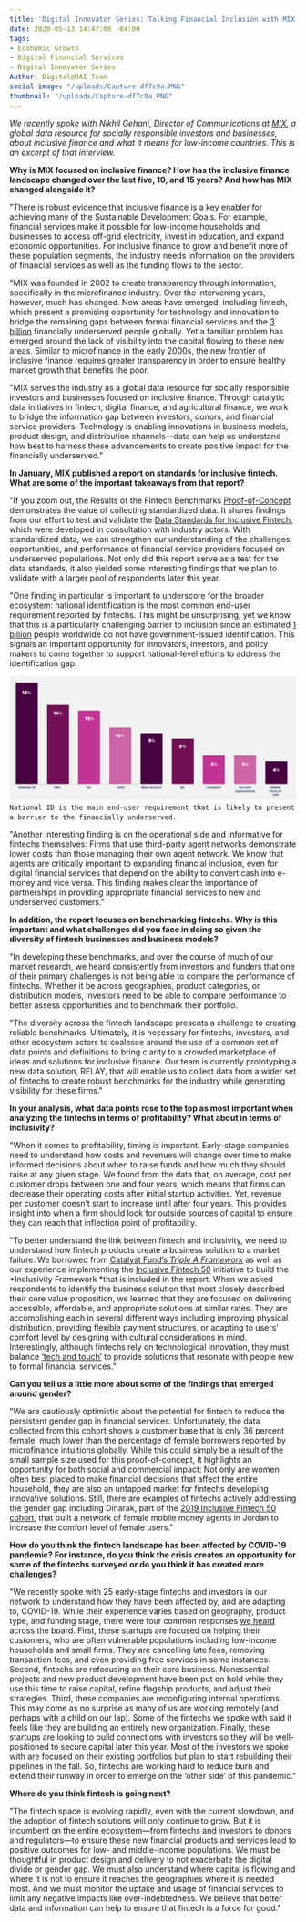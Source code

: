 ```yaml
---
title: 'Digital Innovator Series: Talking Financial Inclusion with MIX'
date: 2020-05-13 14:47:00 -04:00
tags:
- Economic Growth
- Digital Financial Services
- Digital Innovator Series
Author: Digital@DAI Team
social-image: "/uploads/Capture-df7c9a.PNG"
thumbnail: "/uploads/Capture-df7c9a.PNG"
---
```


*We recently spoke with Nikhil Gehani, Director of Communications at [MIX](https://www.themix.org/), a global data resource for socially responsible investors and businesses, about inclusive finance and what it means for low-income countries. This is an excerpt of that interview.*

<!--more-->

**Why is MIX focused on inclusive finance? How has the inclusive finance landscape changed over the last five, 10, and 15 years? And how has MIX changed alongside it?**

"There is robust [evidence](https://nextbillion.net/global-findex-sdgs-financial-inclusion/) that inclusive finance is a key enabler for achieving many of the Sustainable Development Goals. For example, financial services make it possible for low-income households and businesses to access off-grid electricity, invest in education, and expand economic opportunities. For inclusive finance to grow and benefit more of these population segments, the industry needs information on the providers of financial services as well as the funding flows to the sector.

"MIX was founded in 2002 to create transparency through information, specifically in the microfinance industry. Over the intervening years, however, much has changed. New areas have emerged, including fintech, which present a promising opportunity for technology and innovation to bridge the remaining gaps between formal financial services and the [3 billion](https://www.accion.org/four-ways-we-can-empower-financially-underserved-people-and-businesses) financially underserved people globally. Yet a familiar problem has emerged around the lack of visibility into the capital flowing to these new areas. Similar to microfinance in the early 2000s, the new frontier of inclusive finance requires greater transparency in order to ensure healthy market growth that benefits the poor.

"MIX serves the industry as a global data resource for socially responsible investors and businesses focused on inclusive finance. Through catalytic data initiatives in fintech, digital finance, and agricultural finance, we work to bridge the information gap between investors, donors, and financial service providers. Technology is enabling innovations in business models, product design, and distribution channels—data can help us understand how best to harness these advancements to create positive impact for the financially underserved."

**In January, MIX published a report on standards for inclusive fintech. What are some of the important takeaways from that report?**

"If you zoom out, the Results of the Fintech Benchmarks [Proof-of-Concept](https://www.themix.org/publications/fintech-benchmarks-report) demonstrates the value of collecting standardized data. It shares findings from our effort to test and validate the [Data Standards for Inclusive Fintech](https://www.themix.org/data-standards), which were developed in consultation with industry actors. With standardized data, we can strengthen our understanding of the challenges, opportunities, and performance of financial service providers focused on underserved populations. Not only did this report serve as a test for the data standards, it also yielded some interesting findings that we plan to validate with a larger pool of respondents later this year.

"One finding in particular is important to underscore for the broader ecosystem: national identification is the most common end-user requirement reported by fintechs. This might be unsurprising, yet we know that this is a particularly challenging barrier to inclusion since an estimated [1 billion](https://id4d.worldbank.org/global-dataset/visualization) people worldwide do not have government-issued identification. This signals an important opportunity for innovators, investors, and policy makers to come together to support national-level efforts to address the identification gap.

![Capture-afaa74.PNG](/uploads/Capture-afaa74.PNG)`National ID is the main end-user requirement that is likely to present a barrier to the financially underserved.`

"Another interesting finding is on the operational side and informative for fintechs themselves: Firms that use third-party agent networks demonstrate lower costs than those managing their own agent network. We know that agents are critically important to expanding financial inclusion, even for digital financial services that depend on the ability to convert cash into e-money and vice versa. This finding makes clear the importance of partnerships in providing appropriate financial services to new and underserved customers."

**In addition, the report focuses on benchmarking fintechs. Why is this important and what challenges did you face in doing so given the diversity of fintech businesses and business models?**

"In developing these benchmarks, and over the course of much of our market research, we heard consistently from investors and funders that one of their primary challenges is not being able to compare the performance of fintechs. Whether it be across geographies, product categories, or distribution models, investors need to be able to compare performance to better assess opportunities and to benchmark their portfolio.

"The diversity across the fintech landscape presents a challenge to creating reliable benchmarks. Ultimately, it is necessary for fintechs, investors, and other ecosystem actors to coalesce around the use of a common set of data points and definitions to bring clarity to a crowded marketplace of ideas and solutions for inclusive finance. Our team is currently prototyping a new data solution, RELAY, that will enable us to collect data from a wider set of fintechs to create robust benchmarks for the industry while generating visibility for these firms."

**In your analysis, what data points rose to the top as most important when analyzing the fintechs in terms of profitability? What about in terms of inclusivity?**

"When it comes to profitability, timing is important. Early-stage companies need to understand how costs and revenues will change over time to make informed decisions about when to raise funds and how much they should raise at any given stage. We found from the data that, on average, cost per customer drops between one and four years, which means that firms can decrease their operating costs after initial startup activities. Yet, revenue per customer doesn’t start to increase until after four years. This provides insight into when a firm should look for outside sources of capital to ensure they can reach that inflection point of profitability.

"To better understand the link between fintech and inclusivity, we need to understand how fintech products create a business solution to a market failure. We borrowed from [Catalyst Fund’s ](https://catalyst-fund.org/)*[Triple A Framework](https://catalyst-fund.org/)* as well as our experience implementing the [Inclusive Fintech 50](https://www.inclusivefintech50.com/) initiative to build the \*Inclusivity Framework \*that is included in the report. When we asked respondents to identify the business solution that most closely described their core value proposition, we learned that they are focused on delivering accessible, affordable, and appropriate solutions at similar rates. They are accomplishing each in several different ways including improving physical distribution, providing flexible payment structures, or adapting to users’ comfort level by designing with cultural considerations in mind. Interestingly, although fintechs rely on technological innovation, they must balance [‘tech and touch’](https://www.accion.org/the-tech-touch-balance) to provide solutions that resonate with people new to formal financial services."

**Can you tell us a little more about some of the findings that emerged around gender?**

"We are cautiously optimistic about the potential for fintech to reduce the persistent gender gap in financial services. Unfortunately, the data collected from this cohort shows a customer base that is only 36 percent female, much lower than the percentage of female borrowers reported by microfinance intuitions globally. While this could simply be a result of the small sample size used for this proof-of-concept, it highlights an opportunity for both social and commercial impact: Not only are women often best placed to make financial decisions that affect the entire household, they are also an untapped market for fintechs developing innovative solutions. Still, there are examples of fintechs actively addressing the gender gap including Dinarak, part of the [2019 Inclusive Fintech 50 cohort](https://www.inclusivefintech50.com/winners), that built a network of female mobile money agents in Jordan to increase the comfort level of female users."

**How do you think the fintech landscape has been affected by COVID-19 pandemic? For instance, do you think the crisis creates an opportunity for some of the fintechs surveyed or do you think it has created more challenges?**

"We recently spoke with 25 early-stage fintechs and investors in our network to understand how they have been affected by, and are adapting to, COVID-19. While their experience varies based on geography, product type, and funding stage, there were four common responses [we heard](https://www.themix.org/news-blog/disrupting-fintech-four-ways-early-stage-firms-are-adapting-to-deal-with-the-effects-of-covid-19) across the board. First, these startups are focused on helping their customers, who are often vulnerable populations including low-income households and small firms. They are cancelling late fees, removing transaction fees, and even providing free services in some instances. Second, fintechs are refocusing on their core business. Nonessential projects and new product development have been put on hold while they use this time to raise capital, refine flagship products, and adjust their strategies. Third, these companies are reconfiguring internal operations. This may come as no surprise as many of us are working remotely (and perhaps with a child on our lap). Some of the fintechs we spoke with said it feels like they are building an entirely new organization. Finally, these startups are looking to build connections with investors so they will be well-positioned to secure capital later this year. Most of the investors we spoke with are focused on their existing portfolios but plan to start rebuilding their pipelines in the fall. So, fintechs are working hard to reduce burn and extend their runway in order to emerge on the ‘other side’ of this pandemic."

**Where do you think fintech is going next?**

"The fintech space is evolving rapidly, even with the current slowdown, and the adoption of fintech solutions will only continue to grow. But it is incumbent on the entire ecosystem—from fintechs and investors to donors and regulators—to ensure these new financial products and services lead to positive outcomes for low- and middle-income populations. We must be thoughtful in product design and delivery to not exacerbate the digital divide or gender gap. We must also understand where capital is flowing and where it is not to ensure it reaches the geographies where it is needed most. And we must monitor the uptake and usage of financial services to limit any negative impacts like over-indebtedness. We believe that better data and information can help to ensure that fintech is a force for good."
